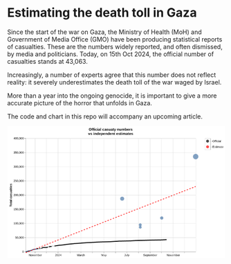 # Estimating the death toll in Gaza

Since the start of the war on Gaza, the Ministry of Health (MoH) and Government of Media Office (GMO) have been producing statistical reports of casualties. These are the numbers widely reported, and often dismissed, by media and politicians. Today, on 15th Oct 2024, the official number of casualties stands at 43,063.

Increasingly, a number of experts agree that this number does not reflect reality: it severely underestimates the death toll of the war waged by Israel.

More than a year into the ongoing genocide, it is important to give a more accurate picture of the horror that unfolds in Gaza.

The code and chart in this repo will accompany an upcoming article. 

![](./charts/official_vs_estimates.png)
